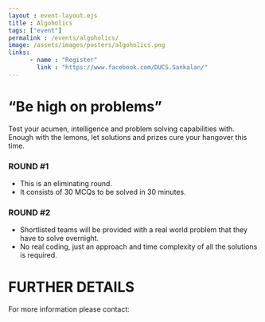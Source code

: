 ```yaml
---
layout : event-layout.ejs
title : Algoholics
tags: ["event"]
permalink : /events/algoholics/
image: /assets/images/posters/algoholics.png
links: 
      - name : "Register" 
        link : "https://www.facebook.com/DUCS.Sankalan/"
---
```



# “Be high on problems”

Test your acumen, intelligence and problem solving capabilities with.
Enough with the lemons, let solutions and prizes cure your hangover this time.

### ROUND #1
* This is an eliminating round.
* It consists of 30 MCQs to be solved in 30 minutes.

### ROUND #2
* Shortlisted teams will be provided with a real world problem that they have to solve overnight.
* No real coding, just an approach and time complexity of all the solutions is required.

# FURTHER DETAILS
For more information please contact:
